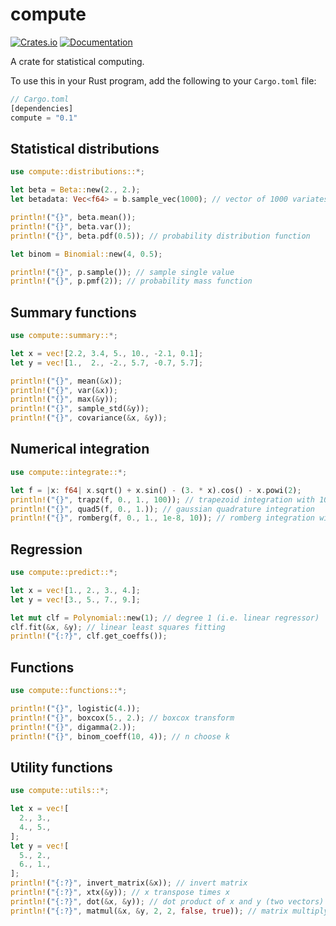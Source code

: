 # compute

<!-- [![Build Status](https://travis-ci.org/al-jshen/compute.svg?branch=master)](https://travis-ci.org/al-jshen/compute) -->

[![Crates.io](https://img.shields.io/crates/v/compute)](https://crates.io/crates/compute)
[![Documentation](https://docs.rs/compute/badge.svg)](https://docs.rs/compute)

A crate for statistical computing.

To use this in your Rust program, add the following to your `Cargo.toml` file:

```rust
// Cargo.toml
[dependencies]
compute = "0.1"
```

## Statistical distributions
```rust
use compute::distributions::*;

let beta = Beta::new(2., 2.); 
let betadata: Vec<f64> = b.sample_vec(1000); // vector of 1000 variates

println!("{}", beta.mean());
println!("{}", beta.var());
println!("{}", beta.pdf(0.5)); // probability distribution function

let binom = Binomial::new(4, 0.5);

println!("{}", p.sample()); // sample single value
println!("{}", p.pmf(2)); // probability mass function
```

## Summary functions
```rust
use compute::summary::*;

let x = vec![2.2, 3.4, 5., 10., -2.1, 0.1];
let y = vec![1.,  2., -2., 5.7, -0.7, 5.7];

println!("{}", mean(&x));
println!("{}", var(&x));
println!("{}", max(&y));
println!("{}", sample_std(&y));
println!("{}", covariance(&x, &y));
```

## Numerical integration
```rust
use compute::integrate::*;

let f = |x: f64| x.sqrt() + x.sin() - (3. * x).cos() - x.powi(2);
println!("{}", trapz(f, 0., 1., 100)); // trapezoid integration with 100 segments
println!("{}", quad5(f, 0., 1.)); // gaussian quadrature integration
println!("{}", romberg(f, 0., 1., 1e-8, 10)); // romberg integration with tolerance and max steps
```

## Regression
```rust
use compute::predict::*;

let x = vec![1., 2., 3., 4.];
let y = vec![3., 5., 7., 9.];

let mut clf = Polynomial::new(1); // degree 1 (i.e. linear regressor)
clf.fit(&x, &y); // linear least squares fitting
println!("{:?}", clf.get_coeffs());
```

## Functions
```rust
use compute::functions::*;

println!("{}", logistic(4.));
println!("{}", boxcox(5., 2.); // boxcox transform
println!("{}", digamma(2.));
println!("{}", binom_coeff(10, 4)); // n choose k
```

## Utility functions
```rust
use compute::utils::*;

let x = vec![
  2., 3.,
  4., 5.,
];
let y = vec![
  5., 2.,
  6., 1.,
];
println!("{:?}", invert_matrix(&x)); // invert matrix
println!("{:?}", xtx(&y)); // x transpose times x
println!("{:?}", dot(&x, &y)); // dot product of x and y (two vectors)
println!("{:?}", matmul(&x, &y, 2, 2, false, true)); // matrix multiply, transposing y
```

